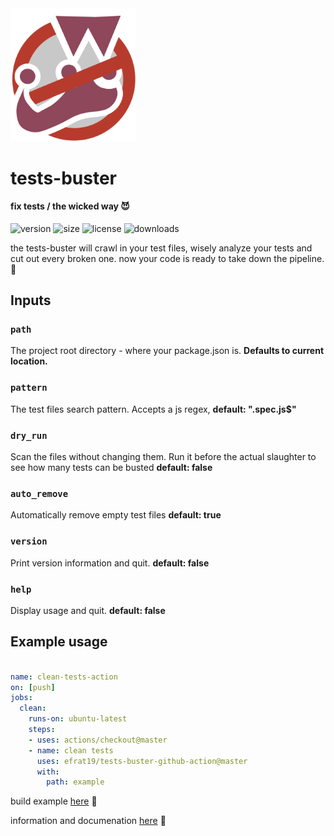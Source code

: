 <img src="tests-buster.png" alt="tests-buster" width="200"/>

# tests-buster

#### fix tests / the wicked way :smiling_imp:
![version](https://img.shields.io/npm/v/tests-buster.svg)
![size](https://img.shields.io/bundlephobia/min/lib/tests-buster/1.1.5.svg)
![license](https://img.shields.io/npm/l/tests-buster.svg)
![downloads](https://img.shields.io/jsdelivr/npm/hd/tests-buter.svg)

the tests-buster will crawl in your test files, wisely analyze your tests and cut out every broken one. now your code is ready to take down the pipeline. :checkered_flag:

## Inputs

### `path`

The project root directory - where your package.json is. **Defaults to current location.**

### `pattern`
The test files search pattern. Accepts a js regex, **default: ".spec.js$"**
### `dry_run`
Scan the files without changing them. Run it before the actual slaughter to see how many tests can be busted **default: false**
### `auto_remove`
Automatically remove empty test files **default: true**
### `version`
Print version information and quit. **default: false**
### `help`
Display usage and quit. **default: false**

## Example usage

```yaml
  
name: clean-tests-action
on: [push]
jobs:
  clean:
    runs-on: ubuntu-latest
    steps:
    - uses: actions/checkout@master
    - name: clean tests
      uses: efrat19/tests-buster-github-action@master
      with:
        path: example
```
build example [here](https://github.com/Efrat19/tests-buster/runs/490229008) :tada:

information and documenation [here](https://github.com/Efrat19/tests-buster) :tada:
